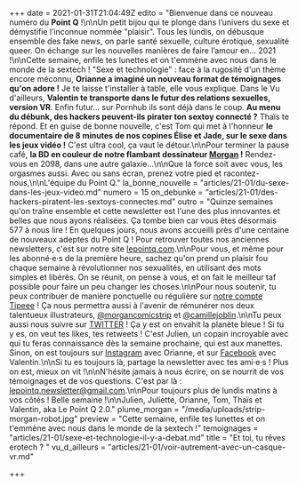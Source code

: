 +++
date = 2021-01-31T21:04:49Z
edito = "Bienvenue dans ce nouveau numéro du **Point Q** !\n\nUn petit bijou qui te plonge dans l’univers du sexe et démystifie l’inconnue nommée \"plaisir\". Tous les lundis, on débusque ensemble des fake news, on parle santé sexuelle, culture érotique, sexualité queer. On échange sur les nouvelles manières de faire l’amour en... 2021 !\n\nCette semaine, enfile tes lunettes et on t'emmène avec nous dans le monde de la sextech ! \"Sexe et technologie\" : face à la rugosité d'un thème encore méconnu, **Orianne a imaginé un nouveau format de témoignages qu'on adore&nbsp;!** Je te laisse t'installer à table, elle vous explique. Dans le Vu d'ailleurs, **Valentin te transporte dans le futur des relations sexuelles, version VR**. Enfin futur... sur Pornhub ils sont déjà dans le coup. **Au menu du débunk, des hackers peuvent-ils pirater ton sextoy connecté ?** Thaïs te répond. Et en guise de bonne nouvelle, c'est Tom qui met à l'honneur **le documentaire de 8 minutes de nos copines Élise et Jade, sur le sexe dans les jeux vidéo !** C'est ultra cool, ça vaut le détour.\n\nPour terminer la pause café, **la BD en couleur de notre flambant dessinateur [Morgan](https://www.instagram.com/morgan.comicstrip/) !** Rendez-vous en 2098, dans une autre galaxie...\n\nQue la force soit avec vous, les orgasmes aussi. Avec ou sans écran, prenez votre pied et racontez-nous,\n\nL'équipe du Point Q."
la_bonne_nouvelle = "articles/21-01/du-sexe-dans-les-jeux-video.md"
numero = 15
on_debunke = "articles/21-01/des-hackers-piratent-les-sextoys-connectes.md"
outro = "Quinze semaines qu'on traîne ensemble et cette newsletter est l'une des plus innovantes et belles que nous ayons réalisées. Ça tombe bien car vous êtes désormais 577 à nous lire ! En quelques jours, nous avons accueilli près d'une centaine de nouveaux adeptes du Point Q ! Pour retrouver toutes nos anciennes newsletters, c'est sur notre site [lepointq.com](https://lepointq.com).\n\nPour vous, et même pour les abonné·e·s de la première heure, sachez qu'on prend un plaisir fou chaque semaine à révolutionner nos sexualités, en utilisant des mots simples et libérés. On se réunit, on pense à vous, et on fait le meilleur taf possible pour faire un peu changer les choses.\n\nPour nous soutenir, tu peux contribuer de manière ponctuelle ou régulière sur [notre compte Tipeee](https://fr.tipeee.com/le-point-q) ! Ça nous permettra aussi à l'avenir de rémunérer nos deux talentueux illustrateurs, [@morgancomicstrip](https://www.instagram.com/morgan.comicstrip/) et [@camillejoblin](https://www.instagram.com/camillejoblin/).\n\nTu peux aussi nous suivre sur [TWITTER](https://twitter.com/LePointQ) ! Ça y est on envahit la planète bleue ! Si tu y es, on veut tes likes, tes retweets ! C'est Julien, un copain incroyable avec qui tu feras connaissance dès la semaine prochaine, qui est aux manettes. Sinon, on est toujours sur [Instagram](https://www.instagram.com/lepoint.q/) avec Orianne, et sur [Facebook](https://www.facebook.com/lepointq.news) avec Valentin.\n\nSi tu es toujours là, partage la newsletter avec tes ami·e·s ! Plus on est, mieux on vit !\n\nN'hésite jamais à nous écrire, on se nourrit de vos témoignages et de vos questions. C'est par là : [lepointq.newsletter@gmail.com](mailto:lepointq.newsletter@gmail.com).\n\nPour toujours plus de lundis matins à vos côtés ! Belle semaine !\n\nJulien, Juliette, Orianne, Tom, Thaïs et Valentin, aka Le Point Q 2.0."
plume_morgan = "/media/uploads/strip-morgan-robot.jpg"
preview = "Cette semaine, enfile tes lunettes et on t'emmène avec nous dans le monde de la sextech !"
temoignages = "articles/21-01/sexe-et-technologie-il-y-a-debat.md"
title = "Et toi, tu rêves erotech ? "
vu_d_ailleurs = "articles/21-01/voir-autrement-avec-un-casque-vr.md"

+++
